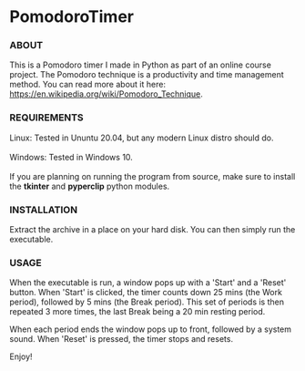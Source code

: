 # PomodoroTimer

<h3>ABOUT</h3>

This is a Pomodoro timer I made in Python as part of an online course project.
The Pomodoro technique is a productivity and time management method. You can read more about it here: https://en.wikipedia.org/wiki/Pomodoro_Technique.


<h3>REQUIREMENTS</h3>
Linux: Tested in Ununtu 20.04, but any modern Linux distro should do.<br><br>
Windows: Tested in Windows 10.<br><br>
If you are planning on running the program from source, make sure to install the <b>tkinter</b> and <b>pyperclip</b> python modules.

<h3>INSTALLATION</h3>

Extract the archive in a place on your hard disk.
You can then simply run the executable.


<h3>USAGE</h3>

When the executable is run, a window pops up with a 'Start' and a 'Reset' button.
When 'Start' is clicked, the timer counts down 25 mins (the Work period), followed by 5 mins (the Break period).
This set of periods is then repeated 3 more times, the last Break being a 20 min resting period.

When each period ends the window pops up to front, followed by a system sound.
When 'Reset' is pressed, the timer stops and resets.

Enjoy!
